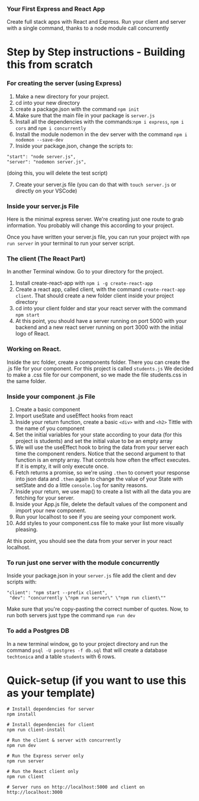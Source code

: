 ### Your First Express and React App
Create full stack apps with React and Express. Run your client and server with a single command, thanks to a node module call concurrently

# Step by Step instructions - Building this from scratch
### For creating the server (using Express)
1. Make a new directory for your project. 
2. cd into your new directory 
3. create a package.json with the command `npm init`
4. Make sure that the main file in your package is `server.js`
4. Install all the dependencies with the commands:`npm i express`, `npm i cors` and `npm i concurrently`
5. Install the module nodemon in the dev server with the command `npm i nodemon --save-dev`
6. Inside your package.json, change the scripts to: 
```
"start": "node server.js",
"server": "nodemon server.js",
```
(doing this, you will delete the test script)

7. Create your server.js file (you can do that with `touch server.js` or directly on your VSCode)

### Inside your server.js File
Here is the minimal express server. We're creating just one route to grab information. You probably will change this according to your project.

Once you have written your server.js file, you can run your project with `npm run server` in your terminal to run your server script.

### The client (The React Part)
In another Terminal window. Go to your directory for the project. 
1. Install create-react-app with `npm i -g create-react-app`
2. Create a react app, called client, with the command `create-react-app client`. That should create a new folder client inside your project directory 
3. cd into your client folder and star your react server with the command `npm start`
4. At this point, you should have a server running on port 5000 with your backend and a new react server running on port 3000 with the initial logo of React. 

### Working on React. 
Inside the src folder, create a components folder. 
There you can create the .js file for your component. For this project is called `students.js`
We decided to make a .css file for our component, so we made the file students.css in the same folder. 

### Inside your component .js File
1. Create a basic component 
2. Import useState and useEffect hooks from react
3. Inside your return function, create a basic `<div>` with and `<h2>` Tittle with the name of you component
4. Set the initial variables for your state according to your data (for this project is students) and set the initial value to be an empty array
5. We will use the useEffect hook to bring the data from your server each time the component renders. Notice that the second argument to that function is an empty array. That controls how often the effect executes. If it is empty, it will only execute once. 
6. Fetch returns a promise, so we're using `.then` to convert your response into json data and `.then` again to change the value of your State with setState and do a little `console.log` for sanity reasons.   
7. Inside your return, we use map() to create a list with all the data you are fetching for your server. 
8. Inside your App.js file, delete the default values of the component and import your new component. 
9. Run your localhost to see if you are seeing your component work. 
10. Add styles to your component.css file to make your list more visually pleasing. 

At this point, you should see the data from your server in your react localhost. 

### To run just one server with the module concurrently
Inside your package.json in your `server.js` file add the client and dev scripts with: 
```
"client": "npm start --prefix client",
 "dev": "concurrently \"npm run server\" \"npm run client\""
```
Make sure that you're copy-pasting the correct number of quotes. 
Now, to run both servers just type the command `npm run dev`

### To add a Postgres DB
In a new terminal window, go to your project directory and run the command `psql -U postgres -f db.sql` that will create a database `techtonica` and a table `students` with 6 rows. 


# Quick-setup (if you want to use this as your template)
```
# Install dependencies for server
npm install

# Install dependencies for client
npm run client-install

# Run the client & server with concurrently
npm run dev

# Run the Express server only
npm run server

# Run the React client only
npm run client

# Server runs on http://localhost:5000 and client on http://localhost:3000
```
